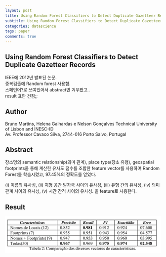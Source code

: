 ```yaml
---
layout: post
title: Using Random Forest Classifiers to Detect Duplicate Gazetteer Records (IEEE 2012)
subtitle: Using Random Forest Classifiers to Detect Duplicate Gazetteer Records (IEEE 2012)
categories: datascience
tags: paper
comments: true
---
```


## Using Random Forest Classifiers to Detect Duplicate Gazetteer Records 
IEEE에 2012년 발표된 논문.  
중복검출에 Random forest 사용함.  
스페인어?로 쓰여있어서 abstract민 겨우봤고..  
result 표만 건짐;;  

## Author
Bruno Martins, Helena Galhardas e Nelson Gonçalves Technical University of Lisbon and INESC-ID  
Av. Professor Cavaco Silva, 2744-016 Porto Salvo, Portugal  

## Abstract
장소명의 semantic relationship(의미 관계), place type(장소 유형), geospatial footprints울 통해 계산한 유사도 점수를 조합한 feature vector를 사용하여 Random Forest를 학습시켰고, 97.45%의 정확도를 얻었다. 

(i) 이름의 유사성, (ii) 지형 공간 발자국 사이의 유사성, (iii) 유형 간의 유사성, (iv) 의미 관계 사이의 유사성, (v) 시간 간격 사이의 유사성. 을 feature로 사용한다. 

## Result

![img1](https://github.com/berrrrr/berrrrr.github.io/blob/master/_images/using_random_foresest_dup_gzt_chk_1.png?raw=true)

